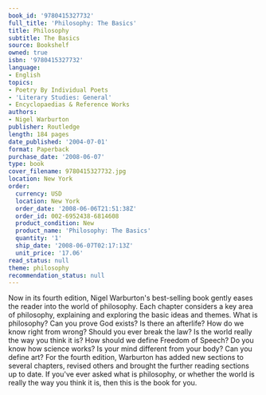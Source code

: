 ```yaml
---
book_id: '9780415327732'
full_title: 'Philosophy: The Basics'
title: Philosophy
subtitle: The Basics
source: Bookshelf
owned: true
isbn: '9780415327732'
language:
- English
topics:
- Poetry By Individual Poets
- 'Literary Studies: General'
- Encyclopaedias & Reference Works
authors:
- Nigel Warburton
publisher: Routledge
length: 184 pages
date_published: '2004-07-01'
format: Paperback
purchase_date: '2008-06-07'
type: book
cover_filename: 9780415327732.jpg
location: New York
order:
  currency: USD
  location: New York
  order_date: '2008-06-06T21:51:38Z'
  order_id: 002-6952438-6814608
  product_condition: New
  product_name: 'Philosophy: The Basics'
  quantity: '1'
  ship_date: '2008-06-07T02:17:13Z'
  unit_price: '17.06'
read_status: null
theme: philosophy
recommendation_status: null
---
```

Now in its fourth edition, Nigel Warburton's best-selling book gently eases the reader into the world of philosophy. Each chapter considers a key area of philosophy, explaining and exploring the basic ideas and themes.
What is philosophy? Can you prove God exists? Is there an afterlife? How do we know right from wrong? Should you ever break the law? Is the world really the way you think it is? How should we define Freedom of Speech? Do you know how science works? Is your mind different from your body? Can you define art?
For the fourth edition, Warburton has added new sections to several chapters, revised others and brought the further reading sections up to date. If you've ever asked what is philosophy, or whether the world is really the way you think it is, then this is the book for you.

